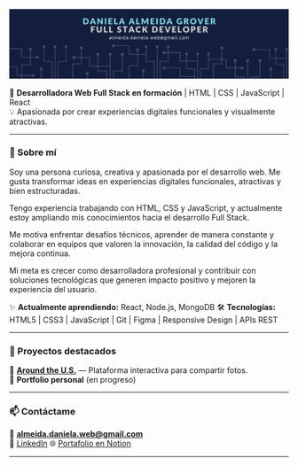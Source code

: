 ![Banner](./bannerGithub.png)


🎯 **Desarrolladora Web Full Stack en formación** | HTML | CSS | JavaScript | React  
💡 Apasionada por crear experiencias digitales funcionales y visualmente atractivas.

---

### 🧠 Sobre mí
Soy una persona curiosa, creativa y apasionada por el desarrollo web.
Me gusta transformar ideas en experiencias digitales funcionales, atractivas y bien estructuradas.

Tengo experiencia trabajando con HTML, CSS y JavaScript, y actualmente estoy ampliando mis conocimientos hacia el desarrollo Full Stack.

Me motiva enfrentar desafíos técnicos, aprender de manera constante y colaborar en equipos que valoren la innovación, la calidad del código y la mejora continua.

Mi meta es crecer como desarrolladora profesional y contribuir con soluciones tecnológicas que generen impacto positivo y mejoren la experiencia del usuario.

✨ **Actualmente aprendiendo:** React, Node.js, MongoDB 
🛠️ **Tecnologías:**  
HTML5 | CSS3 | JavaScript | Git | Figma | Responsive Design | APIs REST 

---

### 🌟 Proyectos destacados

🔹 **[Around the U.S.](https://daniela1602-ag.github.io/web_project_around/)** — Plataforma interactiva para compartir fotos.  
🔹 **Portfolio personal** (en progreso)  

---

### 📫 Contáctame 
📧 **almeida.daniela.web@gmail.com**  
💼 [LinkedIn](www.linkedin.com/in/daniela-almeida-webdev) 
🌐 [Portafolio en Notion](https://www.notion.so/Portafolio-Desarrollo-Web-Full-Stack-Daniela-Almeida-Grover-29b61f8ac49280b3a591cadcadf61e6b?source=copy_link)  

---


